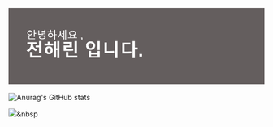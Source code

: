 <img src="header.png"></img><br/>

![Anurag's GitHub stats](https://github-readme-stats.vercel.app/api?username=Haerin&show_icons=true&theme=apprentice)

<img src="https://img.shields.io/badge/FFFFFF?style=flat-square&logo=Spring
&logoColor=6DB33F"/></a>&nbsp 
